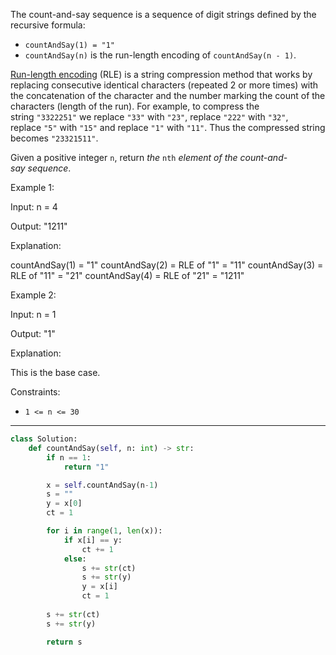 The count-and-say sequence is a sequence of digit strings defined by the recursive formula:

- `countAndSay(1) = "1"`
- `countAndSay(n)` is the run-length encoding of `countAndSay(n - 1)`.

[Run-length encoding](http://en.wikipedia.org/wiki/Run-length_encoding) (RLE) is a string compression method that works by replacing consecutive identical characters (repeated 2 or more times) with the concatenation of the character and the number marking the count of the characters (length of the run). For example, to compress the string `"3322251"` we replace `"33"` with `"23"`, replace `"222"` with `"32"`, replace `"5"` with `"15"` and replace `"1"` with `"11"`. Thus the compressed string becomes `"23321511"`.

Given a positive integer `n`, return _the_ `nth` _element of the count-and-say sequence_.

Example 1:

Input: n = 4

Output: "1211"

Explanation:

countAndSay(1) = "1"
countAndSay(2) = RLE of "1" = "11"
countAndSay(3) = RLE of "11" = "21"
countAndSay(4) = RLE of "21" = "1211"

Example 2:

Input: n = 1

Output: "1"

Explanation:

This is the base case.

Constraints:

- `1 <= n <= 30`

---

```python
class Solution:
    def countAndSay(self, n: int) -> str:
        if n == 1:
            return "1"

        x = self.countAndSay(n-1)
        s = ""
        y = x[0]
        ct = 1

        for i in range(1, len(x)):
            if x[i] == y:
                ct += 1
            else:
                s += str(ct)
                s += str(y)
                y = x[i]
                ct = 1
        
        s += str(ct)
        s += str(y)

        return s
```